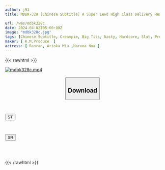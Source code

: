 ```yaml
---
author: j91
title: MDBK-328 [Chinese Subtitle] A Super Lewd High Class Delivery Health Girl Who Makes You Ejaculate Over And Over Again With Her Superb Body 7

url: /was/mdbk328c
date: 2024-04-02T05:00:00Z
image: "mdbk328c.jpg"
tags: [Chinese Subtitle, Creampie, Big Tits, Nasty, Hardcore, Slut, Prostitutes	]
maker: [ K.M.Produce  ]
actress: [ Ranran, Arioka Miu ,Haruna Noa ]
---
```



{{< rawhtml >}}

<div class="video" data-videoid="r078qM1jlPIbJA6">
    <a href="javascript:;">
        <img src="/was/mdbk328c/mdbk328c.jpg" width="WIDTH" height="HEIGHT" alt="mdbk328c.mp4" loading="lazy">
    </a>
</div>

<script type="text/javascript" src="https://j91.asia/asset/on-demand-st.js"></script>

<br>
  <link rel="stylesheet" href="https://j91.asia/asset/bs5.css">
  
  <center>
  <button class="btn btn-primary" type="button" data-bs-toggle="collapse" data-bs-target=".multi-collapse" aria-expanded="false" aria-controls="multiCollapseExample1 multiCollapseExample2"><h2>Download</h2></button></center>
</p>
<div class="row">
  <div class="col">
    <div class="collapse multi-collapse" id="multiCollapseExample1">
      <div class="card card-body">
	      	      <br>
<div class="buttons">  
<p><a href="https://streamtape.to/v/r078qM1jlPIbJA6" target="_blank"><button class="btn-hover color-3"><i class="fa fa-download"></i> ST</button></a></p></div>
    </div>
  </div>
</div>
  <div class="col">
    <div class="collapse multi-collapse" id="multiCollapseExample2">
      <div class="card card-body">
	      <br>
<div class="buttons">
<p><a href="https://rubystm.com/6jyuqzaise96" target="_blank"><button class="btn-hover color-9"><i class="fa fa-download"></i> SR</button></a></p></div>
<br><br>
      </div>
    </div>
  </div>
</div>

{{< /rawhtml >}}